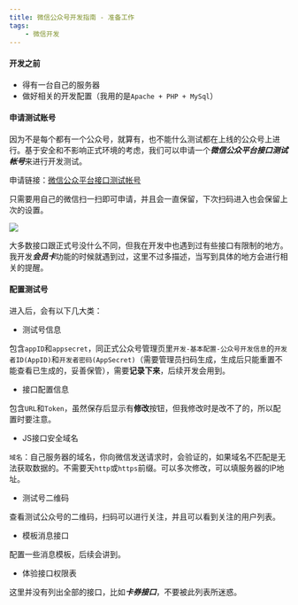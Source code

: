 ```yaml
---
title: 微信公众号开发指南 - 准备工作
tags:
    - 微信开发
---
```


#### 开发之前

- 得有一台自己的服务器
- 做好相关的开发配置（我用的是`Apache + PHP + MySql`）

#### 申请测试账号

因为不是每个都有一个公众号，就算有，也不能什么测试都在上线的公众号上进行。基于安全和不影响正式环境的考虑，我们可以申请一个***微信公众平台接口测试帐号***来进行开发测试。

申请链接：[微信公众平台接口测试帐号](https://mp.weixin.qq.com/debug/cgi-bin/sandbox?t=sandbox/login)

只需要用自己的微信扫一扫即可申请，并且会一直保留，下次扫码进入也会保留上次的设置。

![](./regist-test-account.png)

大多数接口跟正式号没什么不同，但我在开发中也遇到过有些接口有限制的地方。我开发***会员卡***功能的时候就遇到过，这里不过多描述，当写到具体的地方会进行相关的提醒。

#### 配置测试号

进入后，会有以下几大类：

- 测试号信息

包含`appID`和`appsecret`，同正式公众号管理页里`开发-基本配置-公众号开发信息`的`开发者ID(AppID)`和`开发者密码(AppSecret)`（需要管理员扫码生成，生成后只能重置不能查看已生成的，妥善保管），需要**记录下来**，后续开发会用到。

- 接口配置信息

包含`URL`和`Token`，虽然保存后显示有**修改**按钮，但我修改时是改不了的，所以配置时要注意。

- JS接口安全域名

`域名`：自己服务器的域名，你向微信发送请求时，会验证的，如果域名不匹配是无法获取数据的。不需要天`http`或`https`前缀。可以多次修改，可以填服务器的IP地址。

- 测试号二维码

查看测试公众号的二维码，扫码可以进行关注，并且可以看到关注的用户列表。

- 模板消息接口

配置一些消息模板，后续会讲到。

- 体验接口权限表

这里并没有列出全部的接口，比如***卡券接口***，不要被此列表所迷惑。